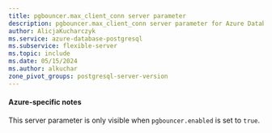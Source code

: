 ```yaml
---
title: pgbouncer.max_client_conn server parameter
description: pgbouncer.max_client_conn server parameter for Azure Database for PostgreSQL - Flexible Server.
author: AlicjaKucharczyk
ms.service: azure-database-postgresql
ms.subservice: flexible-server
ms.topic: include
ms.date: 05/15/2024
ms.author: alkuchar
zone_pivot_groups: postgresql-server-version
---
```

#### Azure-specific notes

This server parameter is only visible when `pgbouncer.enabled` is set to `true`.